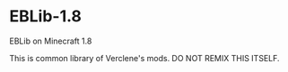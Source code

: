 # EBLib-1.8
EBLib on Minecraft 1.8

This is common library of Verclene's mods. DO NOT REMIX THIS ITSELF.